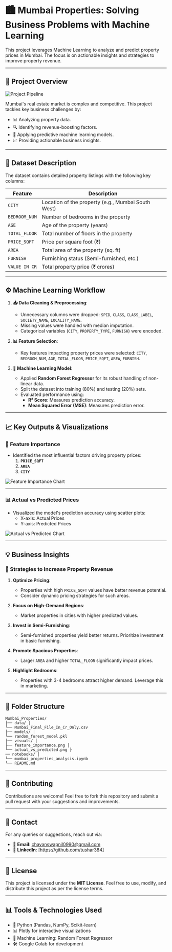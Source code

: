 # 🏙️ Mumbai Properties: Solving Business Problems with Machine Learning

This project leverages Machine Learning to analyze and predict property prices in Mumbai. The focus is on actionable insights and strategies to improve property revenue.

---

## 🚀 Project Overview
![Project Pipeline]()

Mumbai's real estate market is complex and competitive. This project tackles key business challenges by:
- 📊 Analyzing property data.
- 🔍 Identifying revenue-boosting factors.
- 🤖 Applying predictive machine learning models.
- 📈 Providing actionable business insights.

---

## 📂 Dataset Description

The dataset contains detailed property listings with the following key columns:

| **Feature**         | **Description**                                  |
|----------------------|--------------------------------------------------|
| `CITY`              | Location of the property (e.g., Mumbai South West) |
| `BEDROOM_NUM`       | Number of bedrooms in the property               |
| `AGE`               | Age of the property (years)                      |
| `TOTAL_FLOOR`       | Total number of floors in the property           |
| `PRICE_SQFT`        | Price per square foot (₹)                        |
| `AREA`              | Total area of the property (sq. ft)              |
| `FURNISH`           | Furnishing status (Semi-furnished, etc.)         |
| `VALUE IN CR`       | Total property price (₹ crores)                  |

---

## ⚙️ Machine Learning Workflow

1. **📥 Data Cleaning & Preprocessing**:
   - Unnecessary columns were dropped: `SPID`, `CLASS`, `CLASS_LABEL`, `SOCIETY_NAME`, `LOCALITY_NAME`.
   - Missing values were handled with median imputation.
   - Categorical variables (`CITY`, `PROPERTY_TYPE`, `FURNISH`) were encoded.

2. **📊 Feature Selection**:
   - Key features impacting property prices were selected: `CITY`, `BEDROOM_NUM`, `AGE`, `TOTAL_FLOOR`, `PRICE_SQFT`, `AREA`, `FURNISH`.

3. **🧠 Machine Learning Model**:
   - Applied **Random Forest Regressor** for its robust handling of non-linear data.
   - Split the dataset into training (80%) and testing (20%) sets.
   - Evaluated performance using:
     - **R² Score**: Measures prediction accuracy.
     - **Mean Squared Error (MSE)**: Measures prediction error.

---

## 📈 Key Outputs & Visualizations

### 🔑 Feature Importance
- Identified the most influential factors driving property prices:
  1. **`PRICE_SQFT`**
  2. **`AREA`**
  3. **`CITY`**

![Feature Importance Chart](path/to/feature_importance.png)

---

### 📊 Actual vs Predicted Prices
- Visualized the model's prediction accuracy using scatter plots:
  - X-axis: Actual Prices
  - Y-axis: Predicted Prices

![Actual vs Predicted Chart](path/to/actual_vs_predicted.png)

---

## 💡 Business Insights

### 🚀 Strategies to Increase Property Revenue
1. **Optimize Pricing**:
   - Properties with high `PRICE_SQFT` values have better revenue potential.
   - Consider dynamic pricing strategies for such areas.

2. **Focus on High-Demand Regions**:
   - Market properties in cities with higher predicted values.

3. **Invest in Semi-Furnishing**:
   - Semi-furnished properties yield better returns. Prioritize investment in basic furnishing.

4. **Promote Spacious Properties**:
   - Larger `AREA` and higher `TOTAL_FLOOR` significantly impact prices.

5. **Highlight Bedrooms**:
   - Properties with 3-4 bedrooms attract higher demand. Leverage this in marketing.

---

## 📂 Folder Structure
```
Mumbai_Properties/
├── data/ │
└── Mumbai_Final_File_In_Cr_Only.csv
├── models/ │
└── random_forest_model.pkl
├── visuals/ │
├── feature_importance.png │
└── actual_vs_predicted.png ├
── notebooks/ │
└── mumbai_properties_analysis.ipynb
└── README.md
```

---

## 🤝 Contributing

Contributions are welcome! Feel free to fork this repository and submit a pull request with your suggestions and improvements.

---

## 📧 Contact

For any queries or suggestions, reach out via:
- 📩 **Email**: chavanswapnil0990@gmail.com
- 🔗 **LinkedIn**: [https://github.com/tushar384]

---

## 📜 License

This project is licensed under the **MIT License**. Feel free to use, modify, and distribute this project as per the license terms.

---

## 📊 Tools & Technologies Used
- 🐍 Python (Pandas, NumPy, Scikit-learn)
- 📊 Plotly for interactive visualizations
- 🤖 Machine Learning: Random Forest Regressor
- 🛠️ Google Colab for development

